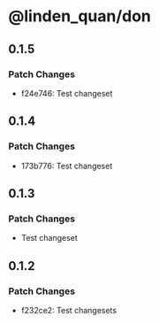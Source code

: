 # @linden_quan/don

## 0.1.5

### Patch Changes

- f24e746: Test changeset

## 0.1.4

### Patch Changes

- 173b776: Test changeset

## 0.1.3

### Patch Changes

- Test changeset

## 0.1.2

### Patch Changes

- f232ce2: Test changesets
